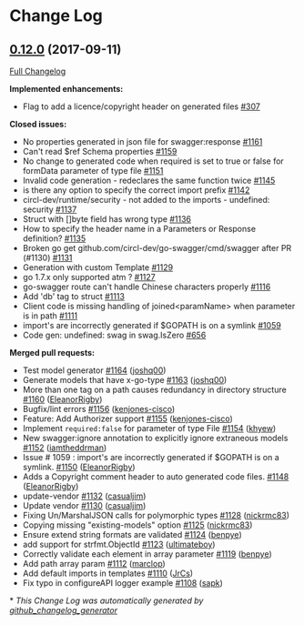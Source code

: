# Change Log

## [0.12.0](https://github.com/circl-dev/go-swagger/tree/0.12.0) (2017-09-11)
[Full Changelog](https://github.com/circl-dev/go-swagger/compare/0.11.0...0.12.0)

**Implemented enhancements:**

- Flag to add a licence/copyright header on generated files  [\#307](https://github.com/circl-dev/go-swagger/issues/307)

**Closed issues:**

- No properties generated in json file for swagger:response [\#1161](https://github.com/circl-dev/go-swagger/issues/1161)
- Can't read $ref Schema properties [\#1159](https://github.com/circl-dev/go-swagger/issues/1159)
- No change to generated code when required is set to true or false for formData parameter of type file [\#1151](https://github.com/circl-dev/go-swagger/issues/1151)
- Invalid code generation - redeclares the same function twice [\#1145](https://github.com/circl-dev/go-swagger/issues/1145)
- is there any option to specify the correct import prefix [\#1142](https://github.com/circl-dev/go-swagger/issues/1142)
- circl-dev/runtime/security - not added to the imports - undefined: security [\#1137](https://github.com/circl-dev/go-swagger/issues/1137)
- Struct with \[\]byte field has wrong type [\#1136](https://github.com/circl-dev/go-swagger/issues/1136)
- How to specify the header name in a Parameters or Response definition? [\#1135](https://github.com/circl-dev/go-swagger/issues/1135)
- Broken go get github.com/circl-dev/go-swagger/cmd/swagger after PR \(\#1130\) [\#1131](https://github.com/circl-dev/go-swagger/issues/1131)
- Generation with custom Template [\#1129](https://github.com/circl-dev/go-swagger/issues/1129)
- go 1.7.x only supported atm ? [\#1127](https://github.com/circl-dev/go-swagger/issues/1127)
- go-swagger route can't handle Chinese characters properly [\#1116](https://github.com/circl-dev/go-swagger/issues/1116)
- Add 'db' tag to struct [\#1113](https://github.com/circl-dev/go-swagger/issues/1113)
- Client code is missing handling of joined\<paramName\> when parameter is in path [\#1111](https://github.com/circl-dev/go-swagger/issues/1111)
- import's are incorrectly generated if $GOPATH is on a symlink [\#1059](https://github.com/circl-dev/go-swagger/issues/1059)
- Code gen: undefined: swag in swag.IsZero [\#656](https://github.com/circl-dev/go-swagger/issues/656)

**Merged pull requests:**

- Test model generator [\#1164](https://github.com/circl-dev/go-swagger/pull/1164) ([joshq00](https://github.com/joshq00))
- Generate models that have x-go-type [\#1163](https://github.com/circl-dev/go-swagger/pull/1163) ([joshq00](https://github.com/joshq00))
- More than one tag on a path causes redundancy in directory structure [\#1160](https://github.com/circl-dev/go-swagger/pull/1160) ([EleanorRigby](https://github.com/EleanorRigby))
- Bugfix/lint errors [\#1156](https://github.com/circl-dev/go-swagger/pull/1156) ([kenjones-cisco](https://github.com/kenjones-cisco))
- Feature: Add Authorizer support [\#1155](https://github.com/circl-dev/go-swagger/pull/1155) ([kenjones-cisco](https://github.com/kenjones-cisco))
- Implement `required:false` for parameter of type File [\#1154](https://github.com/circl-dev/go-swagger/pull/1154) ([khyew](https://github.com/khyew))
- New swagger:ignore annotation to explicitly ignore extraneous models [\#1152](https://github.com/circl-dev/go-swagger/pull/1152) ([iamtheddrman](https://github.com/iamtheddrman))
- Issue \# 1059 : import's are incorrectly generated if $GOPATH is on a symlink.  [\#1150](https://github.com/circl-dev/go-swagger/pull/1150) ([EleanorRigby](https://github.com/EleanorRigby))
- Adds a Copyright comment header to auto generated code files. [\#1148](https://github.com/circl-dev/go-swagger/pull/1148) ([EleanorRigby](https://github.com/EleanorRigby))
- update-vendor [\#1132](https://github.com/circl-dev/go-swagger/pull/1132) ([casualjim](https://github.com/casualjim))
- Update vendor [\#1130](https://github.com/circl-dev/go-swagger/pull/1130) ([casualjim](https://github.com/casualjim))
- Fixing Un/MarshalJSON calls for polymorphic types [\#1128](https://github.com/circl-dev/go-swagger/pull/1128) ([nickrmc83](https://github.com/nickrmc83))
- Copying missing "existing-models" option [\#1125](https://github.com/circl-dev/go-swagger/pull/1125) ([nickrmc83](https://github.com/nickrmc83))
- Ensure extend string formats are validated [\#1124](https://github.com/circl-dev/go-swagger/pull/1124) ([benpye](https://github.com/benpye))
- add support for strfmt.ObjectId [\#1123](https://github.com/circl-dev/go-swagger/pull/1123) ([ultimateboy](https://github.com/ultimateboy))
- Correctly validate each element in array parameter [\#1119](https://github.com/circl-dev/go-swagger/pull/1119) ([benpye](https://github.com/benpye))
- Add path array param [\#1112](https://github.com/circl-dev/go-swagger/pull/1112) ([marclop](https://github.com/marclop))
- Add default imports in templates [\#1110](https://github.com/circl-dev/go-swagger/pull/1110) ([JrCs](https://github.com/JrCs))
- Fix typo in configureAPI logger example [\#1108](https://github.com/circl-dev/go-swagger/pull/1108) ([sapk](https://github.com/sapk))


\* *This Change Log was automatically generated by [github_changelog_generator](https://github.com/skywinder/Github-Changelog-Generator)*
